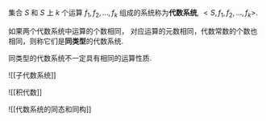 集合 $S$ 和 $S$ 上 $k$ 个运算 $f_1, f_2, ..., f_k$ 组成的系统称为**代数系统**, $<S,f_1,f_2,...,f_k>$. 

如果两个代数系统中运算的个数相同， 对应运算的元数相同，代数常数的个数也相同，则称它们是**同类型**的代数系统. 

同类型的代数系统不一定具有相同的运算性质.

![[子代数系统]]

![[积代数]]

![[代数系统的同态和同构]]